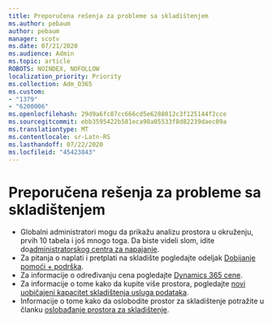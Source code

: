 ```yaml
---
title: Preporučena rešenja za probleme sa skladištenjem
ms.author: pebaum
author: pebaum
manager: scotv
ms.date: 07/21/2020
ms.audience: Admin
ms.topic: article
ROBOTS: NOINDEX, NOFOLLOW
localization_priority: Priority
ms.collection: Adm_O365
ms.custom:
- "1379"
- "6200006"
ms.openlocfilehash: 29d9a6fc87cc666cd5e6288012c3f125144f2cce
ms.sourcegitcommit: ebb3595422b581eca98a05533f8d82239daec09a
ms.translationtype: MT
ms.contentlocale: sr-Latn-RS
ms.lasthandoff: 07/22/2020
ms.locfileid: "45423843"
---
```

# <a name="recommended-solutions-for-storage-issues"></a>Preporučena rešenja za probleme sa skladištenjem

- Globalni administratori mogu da prikažu analizu prostora u okruženju, prvih 10 tabela i još mnogo toga. Da biste videli slom, idite do[administratorskog centra za napajanje](https://admin.powerplatform.microsoft.com/analytics/d365ce). 
- Za pitanja o naplati i pretplati na skladište pogledajte odeljak [Dobijanje pomoći + podrška](https://docs.microsoft.com/dynamics365/customer-engagement/admin/contact-information-microsoft-dynamics-365-online-billing-support).
- Za informacije o određivanju cena pogledajte [Dynamics 365 cene](https://dynamics.microsoft.com/pricing/).
- Za informacije o tome kako da kupite više prostora, pogledajte [novi uobičajeni kapacitet skladištenja usluga podataka](https://go.microsoft.com/fwlink/p/?linkid=2010782).
- Informacije o tome kako da oslobodite prostor za skladištenje potražite u članku [oslobađanje prostora za skladištenje](https://go.microsoft.com/fwlink/p/?linkid=2011105).